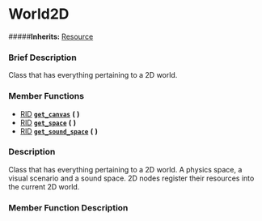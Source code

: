 #  World2D  
#####**Inherits:** [Resource](class_resource)

###  Brief Description  
Class that has everything pertaining to a 2D world.

###  Member Functions 
  * [RID](class_rid)  **[`get_canvas`](#get_canvas)**  **(** **)**
  * [RID](class_rid)  **[`get_space`](#get_space)**  **(** **)**
  * [RID](class_rid)  **[`get_sound_space`](#get_sound_space)**  **(** **)**

###  Description  
Class that has everything pertaining to a 2D world. A physics space, a visual scenario and a sound space. 2D nodes register their resources into the current 2D world.

###  Member Function Description  

